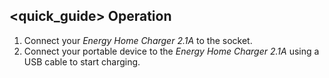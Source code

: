 ## <quick_guide> Operation

1. Connect your *Energy Home Charger 2.1A* to the socket.
2. Connect your portable device to the *Energy Home Charger 2.1A* using a USB cable to start
charging.

